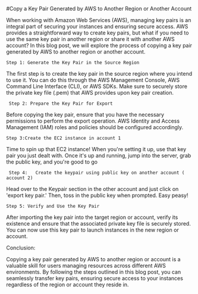 #Copy a Key Pair Generated by AWS to Another Region or Another Account

When working with Amazon Web Services (AWS), managing key pairs is an integral part of securing your instances and ensuring secure access. AWS provides a straightforward way to create key pairs, but what if you need to use the same key pair in another region or share it with another AWS account? In this blog post, we will explore the process of copying a key pair generated by AWS to another region or another account.

    Step 1: Generate the Key Pair in the Source Region

The first step is to create the key pair in the source region where you intend to use it. You can do this through the AWS Management Console, AWS Command Line Interface (CLI), or AWS SDKs. Make sure to securely store the private key file (.pem) that AWS provides upon key pair creation.

     Step 2: Prepare the Key Pair for Export

Before copying the key pair, ensure that you have the necessary permissions to perform the export operation. AWS Identity and Access Management (IAM) roles and policies should be configured accordingly.

    Step 3:Create the EC2 instance in account 1

Time to spin up that EC2 instance! When you're setting it up, use that key pair you just dealt with. Once it's up and running, jump into the server, grab the public key, and you're good to go


     Step 4:   Create the keypair using public key on another account ( account 2)

Head over to the Keypair section in the other account and just click on 'export key pair.' Then, toss in the public key when prompted. Easy peasy!


    Step 5: Verify and Use the Key Pair

After importing the key pair into the target region or account, verify its existence and ensure that the associated private key file is securely stored. You can now use this key pair to launch instances in the new region or account.

Conclusion:

Copying a key pair generated by AWS to another region or account is a valuable skill for users managing resources across different AWS environments. By following the steps outlined in this blog post, you can seamlessly transfer key pairs, ensuring secure access to your instances regardless of the region or account they reside in.





